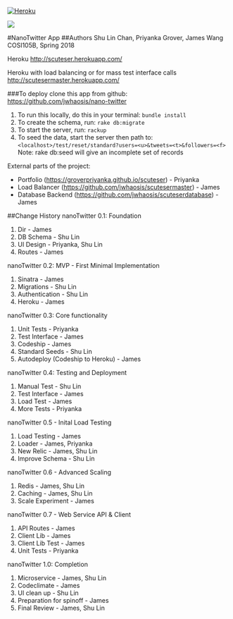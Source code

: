[![Heroku](https://heroku-badge.herokuapp.com/?app=scuteser)](https://scuteser.herokuapp.com)  

<a href="https://codeclimate.com/github/jwhaosis/nano-twitter/maintainability"><img src="https://api.codeclimate.com/v1/badges/cc51915e6977d75f79fe/maintainability" /></a>

#NanoTwitter App
##Authors
Shu Lin Chan,
Priyanka Grover,
James Wang
COSI105B, Spring 2018

Heroku
http://scuteser.herokuapp.com/

Heroku with load balancing or for mass test interface calls
http://scutesermaster.herokuapp.com/

###To deploy
clone this app from github: https://github.com/jwhaosis/nano-twitter

1. To run this locally, do this in your terminal:
``````bundle install``````
2. To create the schema, run:
`````rake db:migrate`````
3. To start the server, run:
````rackup````
4. To seed the data, start the server then path to:
````<localhost>/test/reset/standard?users=<u>&tweets=<t>&followers=<f>````
Note: rake db:seed will give an incomplete set of records


External parts of the project:
- Portfolio (https://groverpriyanka.github.io/scuteser) - Priyanka
- Load Balancer (https://github.com/jwhaosis/scutesermaster) - James
- Database Backend (https://github.com/jwhaosis/scuteserdatabase) - James


##Change History
nanoTwitter 0.1: Foundation
1. Dir - James
2. DB Schema - Shu Lin
3. UI Design - Priyanka, Shu Lin
4. Routes - James

nanoTwitter 0.2: MVP - First Minimal Implementation
1. Sinatra - James
2. Migrations - Shu Lin
3. Authentication - Shu Lin
4. Heroku - James

nanoTwitter 0.3: Core functionality
1. Unit Tests - Priyanka
2. Test Interface - James
3. Codeship - James
4. Standard Seeds - Shu Lin
5. Autodeploy (Codeship to Heroku) - James

nanoTwitter 0.4: Testing and Deployment
1. Manual Test - Shu Lin
2. Test Interface - James
3. Load Test - James
4. More Tests - Priyanka

nanoTwitter 0.5 - Inital Load Testing
1. Load Testing  - James
2. Loader - James, Priyanka
3. New Relic - James, Shu Lin
4. Improve Schema - Shu Lin

nanoTwitter 0.6 - Advanced Scaling
1. Redis - James, Shu Lin
2. Caching - James, Shu Lin
3. Scale Experiment - James

nanoTwitter 0.7 - Web Service API & Client
1. API Routes - James
2. Client Lib - James
3. Client Lib Test - James
4. Unit Tests - Priyanka

nanoTwitter 1.0: Completion
1. Microservice - James, Shu Lin
2. Codeclimate - James
3. UI clean up - Shu Lin
4. Preparation for spinoff - James
5. Final Review - James, Shu Lin

